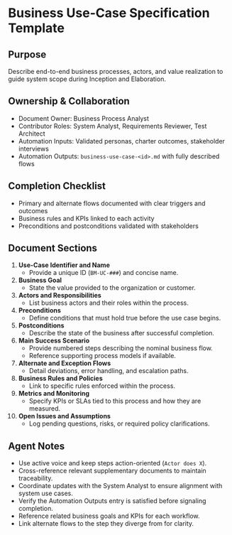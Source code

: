 # Business Use-Case Specification Template

## Purpose

Describe end-to-end business processes, actors, and value realization to guide system scope during
Inception and Elaboration.

## Ownership & Collaboration

- Document Owner: Business Process Analyst
- Contributor Roles: System Analyst, Requirements Reviewer, Test Architect
- Automation Inputs: Validated personas, charter outcomes, stakeholder interviews
- Automation Outputs: `business-use-case-<id>.md` with fully described flows

## Completion Checklist

- Primary and alternate flows documented with clear triggers and outcomes
- Business rules and KPIs linked to each activity
- Preconditions and postconditions validated with stakeholders

## Document Sections

1. **Use-Case Identifier and Name**
   - Provide a unique ID (`BM-UC-###`) and concise name.
2. **Business Goal**
   - State the value provided to the organization or customer.
3. **Actors and Responsibilities**
   - List business actors and their roles within the process.
4. **Preconditions**
   - Define conditions that must hold true before the use case begins.
5. **Postconditions**
   - Describe the state of the business after successful completion.
6. **Main Success Scenario**
   - Provide numbered steps describing the nominal business flow.
   - Reference supporting process models if available.
7. **Alternate and Exception Flows**
   - Detail deviations, error handling, and escalation paths.
8. **Business Rules and Policies**
   - Link to specific rules enforced within the process.
9. **Metrics and Monitoring**
   - Specify KPIs or SLAs tied to this process and how they are measured.
10. **Open Issues and Assumptions**
    - Log pending questions, risks, or required policy clarifications.

## Agent Notes

- Use active voice and keep steps action-oriented (`Actor does X`).
- Cross-reference relevant supplementary documents to maintain traceability.
- Coordinate updates with the System Analyst to ensure alignment with system use cases.
- Verify the Automation Outputs entry is satisfied before signaling completion.
- Reference related business goals and KPIs for each workflow.
- Link alternate flows to the step they diverge from for clarity.
